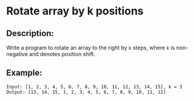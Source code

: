 # Rotate array by k positions

## Description:

Write a program to rotate an array to the right by `k` steps, where `k` is non-negative and denotes position shift.

## Example:

```
Input: [1, 2, 3, 4, 5, 6, 7, 8, 9, 10, 11, 12, 13, 14, 15], k = 3
Output: [13, 14, 15, 1, 2, 3, 4, 5, 6, 7, 8, 9, 10, 11, 12]
```

